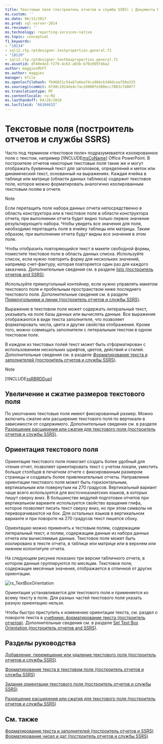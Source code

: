 ```yaml
---
title: Текстовые поля (построитель отчетов и службы SSRS) | Документы Майкрософт
ms.custom: ''
ms.date: 06/13/2017
ms.prod: sql-server-2014
ms.reviewer: ''
ms.technology: reporting-services-native
ms.topic: conceptual
f1_keywords:
- "10134"
- sql12.rtp.rptdesigner.textproperties.general.f1
- "10120"
- sql12.rtp.rptdesigner.textboxproperties.general.f1
ms.assetid: df49e4e3-f279-4c63-a03b-b70c095f4ba2
author: maggiesMSFT
ms.author: maggies
manager: kfile
ms.openlocfilehash: fb96831c54a67a6ea74ca984cb346dcaaf50a335
ms.sourcegitcommit: 6fd8c1914de4c7ac24900fe388ecc7883c740077
ms.translationtype: MT
ms.contentlocale: ru-RU
ms.lasthandoff: 04/26/2020
ms.locfileid: "66104632"
---
```

# <a name="text-boxes-report-builder-and-ssrs"></a>Текстовые поля (построитель отчетов и службы SSRS)
  Часто под термином «текстовое поле» подразумевается изолированное поле с текстом, например [!INCLUDE[msCoName](../../includes/msconame-md.md)] Office PowerPoint. В построителе отчетов некоторые текстовые поля такие же и могут отображать буквенный текст для заголовков, определений и меток или динамический текст, основанный на выражениях. Каждая ячейка в таблице или матрице (области данных табликса) содержит текстовое поле, которое можно форматировать аналогично изолированным текстовым полям в отчете.  
  
> [!NOTE]  
>  Если перетащить поле набора данных отчета непосредственно в область конструктора или в текстовое поле в области конструктора отчета, при выполнении отчета будет видно только первое значение результирующего набора. Чтобы увидеть все значения для поля, необходимо перетащить поле в ячейку таблицы или матрицы. Таким образом, при выполнении отчета будут видны все значения в этом поле.  
  
 Чтобы отобразить повторяющийся текст в макете свободной формы, поместите текстовое поле в область данных списка. Используйте список, если нужно повторить форму для нескольких значений, например счет-фактуру, которая повторяется один раз для каждого заказчика. Дополнительные сведения см. в разделе [lists &#40;построитель отчетов and SSRS&#41;](create-invoices-and-forms-with-lists-report-builder-and-ssrs.md).  
  
 Используйте прямоугольный контейнер, если нужно управлять макетом текстового поля и пробельным пространством ниже последнего текстового поля. Дополнительные сведения см. в разделе [Прямоугольники и линии (построитель отчетов и службы SSRS)](rectangles-and-lines-report-builder-and-ssrs.md).  
  
 Выражение в текстовом поле может содержать литеральный текст, указывать на поле базы данных или вычислять данные. Все выражения отображаются в виде текста заполнителя, что позволяет форматировать числа, цвета и другие свойства отображения. Кроме того, можно совмещать заполнители с литеральным текстом в одном текстовом поле.  
  
 В каждом из текстовых полей текст может быть отформатирован с использованием нескольких шрифтов, цветов, действий и стилей. Дополнительные сведения см. в разделе [Форматирование текста и заполнителей &#40;построитель отчетов и службы SSRS&#41;](formatting-text-and-placeholders-report-builder-and-ssrs.md).  
  
> [!NOTE]  
>  [!INCLUDE[ssRBRDDup](../../includes/ssrbrddup-md.md)]  
  
##  <a name="growing-and-shrinking-a-text-box"></a><a name="GrowShrinkTextBox"></a> Увеличение и сжатие размеров текстового поля  
 По умолчанию текстовые поля имеют фиксированный размер. Можно включить сжатие или расширение текстового поля по вертикали в зависимости от содержимого. Дополнительные сведения см. в разделе [Разрешение расширения или сжатия для текстового поля (построитель отчетов и службы SSRS)](allow-a-text-box-to-grow-or-shrink-report-builder-and-ssrs.md).  
  
## <a name="orienting-a-text-box"></a>Ориентация текстового поля  
 Ориентация текстового поля помогает создать более удобный для чтения отчет, позволяет ориентировать текст с учетом локали, уместить больше столбцов в печатном отчете с фиксированным размером страницы и создавать более привлекательные отчеты. Направление ориентации текстового поля может быть горизонтальным, вертикальным или повернутым на 270 градусов. Вертикальный вариант чаще всего используется для восточноазиатских языков, в которых пишут сверху вниз. В большинстве модулей подготовки отчетов при вертикальном варианте используется свойство вращения глифа, которое позволяет писать текст сверху вниз, но при этом символы не переворачиваются на бок. Для остальных языков в вертикальном варианте и при повороте на 270 градусов текст пишется сбоку.  
  
 Ориентацию можно применять к тестовым полям, содержащим литеральный текст, и полям, содержащим данные из набора данных отчета или вычисляемые данные. Текстовое поле может быть изолировано в тексте отчета, в таблице или матрице или в верхнем или нижнем колонтитуле отчета.  
  
 На следующем рисунке показано три версии табличного отчета, в котором данные группируются по месяцам. Текстовое поле, содержащее месячные значения, отображается в отличной от других ориентации.  
  
 ![rs_TextBoxOrientation](../media/rs-textboxorientation.gif "rs_TextBoxOrientation")  
  
 Ориентация устанавливается для текстового поля и применяется ко всему тексту в поле. Для разных частей текстового поля указать разную ориентацию нельзя.  
  
 Чтобы быстро приступить к изменению ориентации текста, см. раздел о повороте текста в [учебнике: форматирование текста &#40;построитель отчетов&#41;](../tutorial-format-text-report-builder.md). Дополнительные сведения см. в разделе [Set Text Box Orientation &#40;построитель отчетов and SSRS&#41;](set-text-box-orientation-report-builder-and-ssrs.md).  
  
##  <a name="how-to-topics"></a><a name="HowTo"></a>Разделы руководства  
 [Добавление, перемещение или удаление текстового поля (построитель отчетов и службы SSRS)](add-move-or-delete-a-text-box-report-builder-and-ssrs.md)  
  
 [Форматирование текста в текстовом поле (построитель отчетов и службы SSRS)](format-text-in-a-text-box-report-builder-and-ssrs.md)  
  
 [Задание ориентации текстового поля (построитель отчетов и службы SSRS)](set-text-box-orientation-report-builder-and-ssrs.md)  
  
 [Разрешение расширения или сжатия для текстового поля (построитель отчетов и службы SSRS)](allow-a-text-box-to-grow-or-shrink-report-builder-and-ssrs.md)  
  
## <a name="see-also"></a>См. также  
 [Форматирование текста и заполнителей &#40;построитель отчетов и SSRS&#41;](formatting-text-and-placeholders-report-builder-and-ssrs.md)   
 [Форматирование чисел и дат (построитель отчетов и службы SSRS)](formatting-numbers-and-dates-report-builder-and-ssrs.md)  
  
  
